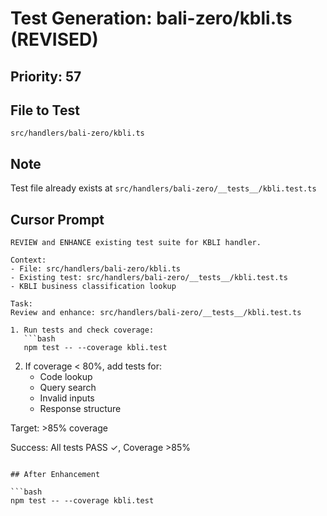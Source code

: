 # Test Generation: bali-zero/kbli.ts (REVISED)

## Priority: 57

## File to Test
`src/handlers/bali-zero/kbli.ts`

## Note
Test file already exists at `src/handlers/bali-zero/__tests__/kbli.test.ts`

## Cursor Prompt

```
REVIEW and ENHANCE existing test suite for KBLI handler.

Context:
- File: src/handlers/bali-zero/kbli.ts
- Existing test: src/handlers/bali-zero/__tests__/kbli.test.ts
- KBLI business classification lookup

Task:
Review and enhance: src/handlers/bali-zero/__tests__/kbli.test.ts

1. Run tests and check coverage:
   ```bash
   npm test -- --coverage kbli.test
   ```

2. If coverage < 80%, add tests for:
   - Code lookup
   - Query search
   - Invalid inputs
   - Response structure

Target: >85% coverage

Success: All tests PASS ✓, Coverage >85%
```

## After Enhancement

```bash
npm test -- --coverage kbli.test
```

